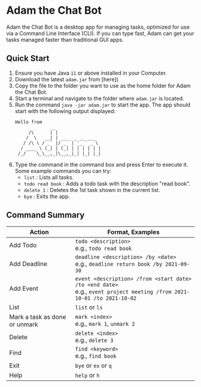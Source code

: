 # Adam the Chat Bot

Adam the Chat Bot is a desktop app for managing tasks, optimized for use via a Command Line Interface (CLI).
If you can type fast, Adam can get your tasks managed faster than traditional GUI apps.

## Quick Start

1. Ensure you have Java `11` or above installed in your Computer.
2. Download the latest `adam.jar` from [here](
3. Copy the file to the folder you want to use as the home folder for Adam the Chat Bot.
4. Start a terminal and navigate to the folder where `adam.jar` is located.
5. Run the command `java -jar adam.jar` to start the app. The app should start with the following output displayed:
   ```
   Hello from
                 _
        /\      | |
       /  \   __| | __ _ _ __ ___
      / /\ \ / _` |/ _` | '_ ` _ \
     / ____ \ (_| | (_| | | | | | |
    /_/    \_\__,_|\__,_|_| |_| |_|
   
   ```
6. Type the command in the command box and press Enter to execute it. Some example commands you can try:
   - `list` : Lists all tasks.
   - `todo read book` : Adds a todo task with the description "read book".
   - `delete 1` : Deletes the 1st task shown in the current list.
   - `bye` : Exits the app.

## Command Summary

Action | Format, Examples
--------|------------------
Add Todo | `todo <description>` <br> e.g., `todo read book`
Add Deadline | `deadline <description> /by <date>` <br> e.g., `deadline return book /by 2021-09-30`
Add Event | `event <description> /from <start date> /to <end date>` <br> e.g., `event project meeting /from 2021-10-01 /to 2021-10-02`
List | `list` or `ls`
Mark a task as done or unmark | `mark <index>` <br> e.g., `mark 1`, `unmark 2`
Delete | `delete <index>` <br> e.g., `delete 3`
Find | `find <keyword>` <br> e.g., `find book`
Exit | `bye` or `ex` or `q`
Help | `help` or `h`


